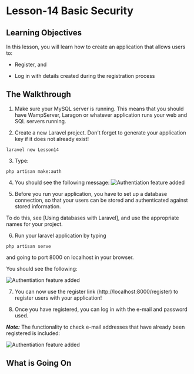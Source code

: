 <!-- enter lesson number and title below separated by hyphen-->
# Lesson-14 Basic Security

## Learning Objectives
In this lesson, you will learn how to create an application that allows users to:

* Register, and

* Log in with details created during the registration process

## The Walkthrough


1. Make sure your MySQL server is running. This means that you should have WampServer, Laragon or whatever application runs your web and SQL servers running.


2. Create a new Laravel project. Don't forget to generate your application key if it does not already exist!

```
laravel new Lesson14
```
3. Type:

```
php artisan make:auth
```

4. You should see the following message:
![Authentiation feature added](img/createdauth.jpg)

5. Before you run your application, you have to set up a database connection, so that your users can be stored and authenticated against stored information.

To do this, see [Using databases with Laravel], and use the appropriate names for your project.

6. Run your laravel application by typing

```
php artisan serve
```
and going to port 8000 on localhost in your browser.

You should see the following:

![Authentiation feature added](img/laravelauthed.jpg)


7. You can now use the register link (http://localhost:8000/register) to register users with your application!

8. Once you have registered, you can log in with the e-mail and password used.

***Note:***  The functionality to check e-mail addresses that have already been registered is included:

![Authentiation feature added](img/alreadyregistered.jpg)

## What is Going On
